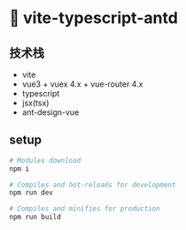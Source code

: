 # 🚧 vite-typescript-antd

## 技术栈

- vite
- vue3 + vuex 4.x + vue-router 4.x
- typescript
- jsx(tsx)
- ant-design-vue

## setup
```bash
# Modules download
npm i

# Compiles and hot-reloads for development
npm run dev

# Compiles and minifies for production
npm run build
```